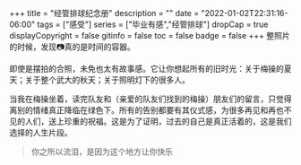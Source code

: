 +++
title = "经管排球纪念册"
description = ""
date = "2022-01-02T22:31:16-06:00"
tags = ["感受"]
series = ["毕业有感","经管排球"]
dropCap = true
displayCopyright = false
gitinfo = false
toc = false
badge = false
+++
整照片的时候，发现📷真的是时间的容器。

即使是摆拍的合照，未免也太有故事感。它让你想起所有的旧时光：关于梅操的夏天；关于整个武大的秋天；关于照明灯下的很多人。

当我在梅操坐着，读完队友和（亲爱的队友们找到的梅操）朋友们的留言，只觉得离别的情绪真正降临在绿色下。所有的告别都要有其仪式感，为很多再见和再也不见的人们，送上珍重的祝福。这是为了证明，过去的自己是真正活着的，这是我们选择的人生片段。

>你之所以流泪，是因为这个地方让你快乐  
